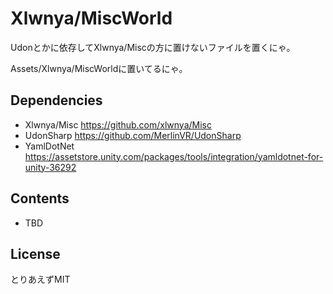 # Xlwnya/MiscWorld

Udonとかに依存してXlwnya/Miscの方に置けないファイルを置くにゃ。

Assets/Xlwnya/MiscWorldに置いてるにゃ。

## Dependencies
* Xlwnya/Misc https://github.com/xlwnya/Misc
* UdonSharp https://github.com/MerlinVR/UdonSharp
* YamlDotNet https://assetstore.unity.com/packages/tools/integration/yamldotnet-for-unity-36292

## Contents
* TBD

## License
とりあえずMIT
